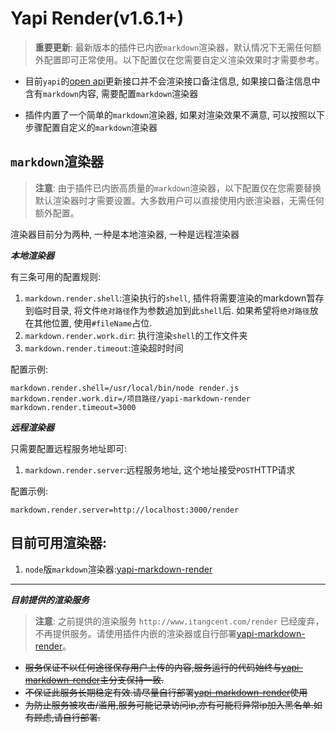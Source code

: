 # Yapi Render(v1.6.1+)

> **重要更新**: 最新版本的插件已内嵌`markdown`渲染器，默认情况下无需任何额外配置即可正常使用。以下配置仅在您需要自定义渲染效果时才需要参考。

- 目前`yapi`的[open api](https://hellosean1025.github.io/yapi/openapi.html)更新接口并不会渲染接口备注信息, 如果接口备注信息中含有`markdown`内容, 需要配置`markdown`渲染器

- 插件内置了一个简单的`markdown`渲染器, 如果对渲染效果不满意, 可以按照以下步骤配置自定义的`markdown`渲染器

## `markdown`渲染器

> **注意**: 由于插件已内嵌高质量的`markdown`渲染器，以下配置仅在您需要替换默认渲染器时才需要设置。大多数用户可以直接使用内嵌渲染器，无需任何额外配置。

渲染器目前分为两种, 一种是本地渲染器, 一种是远程渲染器

***本地渲染器***

有三条可用的配置规则:
1. `markdown.render.shell`:渲染执行的`shell`, 插件将需要渲染的markdown暂存到临时目录, 将文件`绝对路径`作为参数追加到此`shell`后.
如果希望将`绝对路径`放在其他位置, 使用`#fileName`占位.
2. `markdown.render.work.dir`: 执行渲染`shell`的工作文件夹
3. `markdown.render.timeout`:渲染超时时间

配置示例:
```properties
markdown.render.shell=/usr/local/bin/node render.js
markdown.render.work.dir=/项目路径/yapi-markdown-render
markdown.render.timeout=3000
```

***远程渲染器***

只需要配置远程服务地址即可:
1. `markdown.render.server`:远程服务地址, 这个地址接受`POST`HTTP请求

配置示例:
```properties
markdown.render.server=http://localhost:3000/render
```

## 目前可用渲染器:

1. `node`版`markdown`渲染器:[yapi-markdown-render](https://github.com/easyyapi/yapi-markdown-render)

---

***目前提供的渲染服务***

> **注意**: 之前提供的渲染服务 `http://www.itangcent.com/render` 已经废弃，不再提供服务。请使用插件内嵌的渲染器或自行部署[yapi-markdown-render](https://github.com/easyyapi/yapi-markdown-render)。

- ~~服务保证不以任何途径保存用户上传的内容,服务运行的代码始终与[yapi-markdown-render](https://github.com/easyyapi/yapi-markdown-render)主分支保持一致.~~
- ~~不保证此服务长期稳定有效.请尽量自行部署[yapi-markdown-render](https://github.com/easyyapi/yapi-markdown-render)使用~~
- ~~为防止服务被攻击/滥用,服务可能记录访问ip,亦有可能将异常ip加入黑名单.如有顾虑,请自行部署.~~